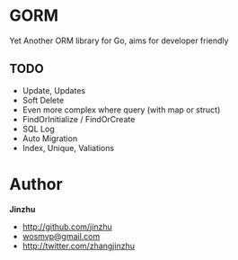 # GORM

Yet Another ORM library for Go, aims for developer friendly

## TODO
* Update, Updates
* Soft Delete
* Even more complex where query (with map or struct)
* FindOrInitialize / FindOrCreate
* SQL Log
* Auto Migration
* Index, Unique, Valiations

# Author

**Jinzhu**

* <http://github.com/jinzhu>
* <wosmvp@gmail.com>
* <http://twitter.com/zhangjinzhu>
